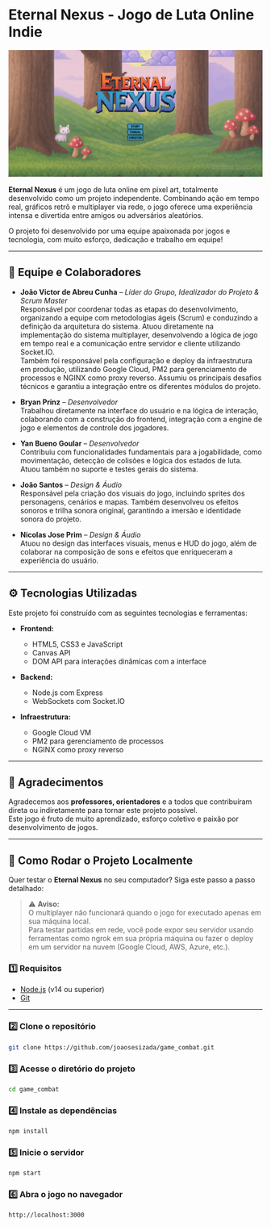 # Eternal Nexus - Jogo de Luta Online Indie

![Logo do Eternal Nexus](public/imgs/assets/menu.png)

**Eternal Nexus** é um jogo de luta online em pixel art, totalmente desenvolvido como um projeto independente. Combinando ação em tempo real, gráficos retrô e multiplayer via rede, o jogo oferece uma experiência intensa e divertida entre amigos ou adversários aleatórios.  

O projeto foi desenvolvido por uma equipe apaixonada por jogos e tecnologia, com muito esforço, dedicação e trabalho em equipe!

---

## 👥 Equipe e Colaboradores

- **João Victor de Abreu Cunha** – *Líder do Grupo, Idealizador do Projeto & Scrum Master*  
  Responsável por coordenar todas as etapas do desenvolvimento, organizando a equipe com metodologias ágeis (Scrum) e conduzindo a definição da arquitetura do sistema. Atuou diretamente na implementação do sistema multiplayer, desenvolvendo a lógica de jogo em tempo real e a comunicação entre servidor e cliente utilizando Socket.IO.  
  Também foi responsável pela configuração e deploy da infraestrutura em produção, utilizando Google Cloud, PM2 para gerenciamento de processos e NGINX como proxy reverso. Assumiu os principais desafios técnicos e garantiu a integração entre os diferentes módulos do projeto.

- **Bryan Prinz** – *Desenvolvedor*  
  Trabalhou diretamente na interface do usuário e na lógica de interação, colaborando com a construção do frontend, integração com a engine de jogo e elementos de controle dos jogadores.

- **Yan Bueno Goular** – *Desenvolvedor*  
  Contribuiu com funcionalidades fundamentais para a jogabilidade, como movimentação, detecção de colisões e lógica dos estados de luta. Atuou também no suporte e testes gerais do sistema.

- **João Santos** – *Design & Áudio*  
  Responsável pela criação dos visuais do jogo, incluindo sprites dos personagens, cenários e mapas. Também desenvolveu os efeitos sonoros e trilha sonora original, garantindo a imersão e identidade sonora do projeto.

- **Nicolas Jose Prim** – *Design & Áudio*  
  Atuou no design das interfaces visuais, menus e HUD do jogo, além de colaborar na composição de sons e efeitos que enriqueceram a experiência do usuário.

---

## ⚙️ Tecnologias Utilizadas

Este projeto foi construído com as seguintes tecnologias e ferramentas:

- **Frontend:**
  - HTML5, CSS3 e JavaScript
  - Canvas API
  - DOM API para interações dinâmicas com a interface

- **Backend:**
  - Node.js com Express
  - WebSockets com Socket.IO

- **Infraestrutura:**
  - Google Cloud VM
  - PM2 para gerenciamento de processos
  - NGINX como proxy reverso

---

## 🙏 Agradecimentos

Agradecemos aos **professores, orientadores** e a todos que contribuíram direta ou indiretamente para tornar este projeto possível.  
Este jogo é fruto de muito aprendizado, esforço coletivo e paixão por desenvolvimento de jogos.

---

## 🚀 Como Rodar o Projeto Localmente

Quer testar o **Eternal Nexus** no seu computador? Siga este passo a passo detalhado:

> ⚠️ **Aviso:**  
> O multiplayer não funcionará quando o jogo for executado apenas em sua máquina local.  
> Para testar partidas em rede, você pode expor seu servidor usando ferramentas como ngrok em sua própria máquina ou fazer o deploy em um servidor na nuvem (Google Cloud, AWS, Azure, etc.).

### 1️⃣ Requisitos

- [Node.js](https://nodejs.org/) (v14 ou superior)  
- [Git](https://git-scm.com/)

---

### 2️⃣ Clone o repositório

```bash
git clone https://github.com/joaosesizada/game_combat.git
```

### 3️⃣ Acesse o diretório do projeto

```bash
cd game_combat
```

### 4️⃣ Instale as dependências

```bash
npm install
```

### 5️⃣ Inicie o servidor

```bash
npm start
```

### 6️⃣ Abra o jogo no navegador

```bash
http://localhost:3000
```

